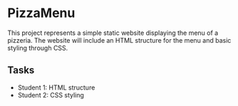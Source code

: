 # PizzaMenu
This project represents a simple static website
displaying the menu of a pizzeria.
The website will include an HTML structure for the menu and
basic styling through CSS.

## Tasks
- Student 1: HTML structure
- Student 2: CSS styling
